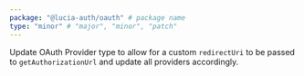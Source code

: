```yaml
---
package: "@lucia-auth/oauth" # package name
type: "minor" # "major", "minor", "patch"
---
```


Update OAuth Provider type to allow for a custom `redirectUri` to be passed to `getAuthorizationUrl` and update all providers accordingly.
